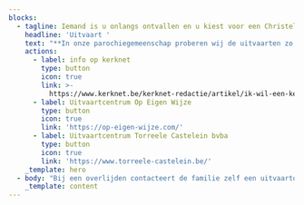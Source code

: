 ```yaml
---
blocks:
  - tagline: Iemand is u onlangs ontvallen en u kiest voor een Christelijke uitvaart.
    headline: 'Uitvaart '
    text: "**In onze parochiegemeenschap proberen wij de uitvaarten zo goed als mogelijk te verzorgen in onderling overleg met de familie.**\n\n**Hopelijk kan u zo in alle rust afscheid nemen van uw dierbare familielid.**\n\n**Aarzel niet met ons contact op te nemen indien u vragen hebt.**\n\n**U kan terecht\_op het secretariaat 016 250459 of bij Lieven Dries, 0479 53 96 58, pastoraal werker van de gemeenschap.**\n\n**Hieronder kan u al een beetje het basisprincipe vinden van onze werking.**\n"
    actions:
      - label: info op kerknet
        type: button
        icon: true
        link: >-
          https://www.kerknet.be/kerknet-redactie/artikel/ik-wil-een-kerkelijke-uitvaart-aanvragen
      - label: Uitvaartcentrum Op Eigen Wijze
        type: button
        icon: true
        link: 'https://op-eigen-wijze.com/'
      - label: Uitvaartcentrum Torreele Castelein bvba
        type: button
        icon: true
        link: 'https://www.torreele-castelein.be/'
    _template: hero
  - body: "Bij een overlijden contacteert de familie zelf een uitvaartondernemer (info\_[hier](http://franciscusfrando.be/liturgie.htm#uitvaartcentra)).\n\nDeze vraagt onder meer of een kerkelijke uitvaart gewenst is. Zo ja, contacteert de uitvaartondernemer de parochie om de dag te bespreken. De uitvaarten vinden plaats van maandag tot en met zaterdag om 10 u, 11.30 u of 14 u.\n\nDe uitvaart zal, op aanraden van het bisdom, een gebedsdienst zijn. Indien de familie zelf een voorganger heeft mag deze gerust voorgaan in de gebedsdienst (met of zonder communie).\n\nNa de aanmelding van de uitvaart, neemt de voorganger contact op met de familie om een afspraak te maken om de uitvaart voor te bereiden. De familie en de voorganger bepalen samen hoe de viering uiteindelijk wordt. Er is heel veel mogelijk om de uitvaart te laten uitgroeien tot een mooie viering. De familie kan zelf een aantal teksten schrijven (terugblik op het leven, enkele ervaringen, een afscheidsgroet,…) die eventueel door iemand van de familie zelf gelezen worden. Ook de standaard teksten voor de viering (lezingen, voorbeden, …) worden in samenspraak met de voorganger gezocht.\n\nWat de muziek betreft, zijn er verschillende mogelijkheden. Maar, al de muziek moet passen binnen het kader van de uitvaartliturgie. U kan kiezen voor:\n\n*   Orgelmuziek of pianomuziek (u kiest zelf een organist/pianist of u doet een beroep op de parochie voor deze keuze) al dan niet in combinatie met een koor (hiervoor dient u zelf te zorgen).\n*   CD-muziek: de parochie biedt na overleg CD-muziek aan in het genre (religieus of klassiek of meditatief). De familie kan ook zelf zorgen voor de CD-muziek. Keuze dient gemaakt te worden uit religieuze of klassieke of meditatieve muziek met eventueel een aanvulling van max 2 stukken ‘populaire’ muziek maar\_die passen in de liturgie\_(dit dient steeds te worden voorgelegd aan de voorganger).\n*   Instrumentale/vocale life-muziek: De familie zorgt dan zelf voor een ensemble, zanger(es), …\_\_of maakt gebruik van het voorstel van de parochie.\n\nDe momenten waarop zeker muziek moet voorzien worden (bijkomende momenten zijn mogelijk):\n\n*   20 minuten voor de viering\n*   tijdens de intrede (wanneer de overledene naar voor wordt gebracht)\n*   bij de bijbellezing\n*   tijdens het persoonlijke afscheid (de ‘offergang’)\n*   tijdens de communie (indien van toepassing)\n*   uittrede (wanneer de overledene naar buiten wordt gedragen).\n\nDe bijdrage voor een uitvaartviering is in het bisdom Mechelen-Brussel vastgelegd op € 275 EUR. Deze kosten\_ worden verrekend via de begrafenisondernemer.\n\nIn onze gemeenschap is het de gewoonte dat er enkele weken na de uitvaart een herdenkingsviering zal plaatsvinden. Dit valt normaal gezien op de eerste zondag van de volgende maand na de uitvaart (of als gewenst een andere datum na afspraak met de familie).\n\n**Op 1 november (om 10 u) nodigen wij u opnieuw uit voor de herdenkingsviering**\_van alle overledenen van het voorbije jaar. Bij die gelegenheid zal de familie ook het kruisje meekrijgen als aandenken.\n\n**Onze gemeenschap wenst u alvast veel sterkte in deze moeilijke dagen.**\n"
    _template: content
---
```


